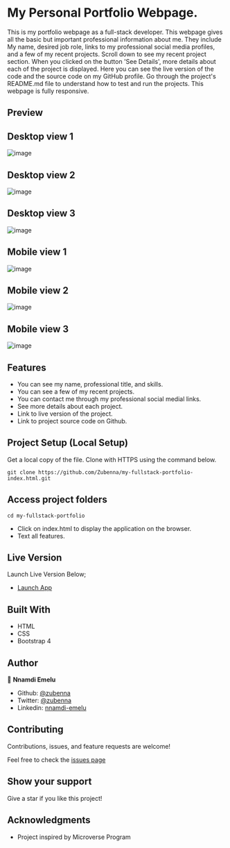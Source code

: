 # My Personal Portfolio Webpage.
This is my portfolio webpage as a full-stack developer. This webpage gives all the basic but important professional information about me. They include My name, desired job role, links to my professional social media profiles, and a few of my recent projects. Scroll down to see my recent project section. When you clicked on the button 'See Details', more details about each of the project is displayed. Here you can see the live version of the code and the source code on my GitHub profile. Go through the project's README.md file to understand how to test and run the projects. This webpage is fully responsive.

## Preview

## Desktop view 1
![image](images/profile-page-1.png)

## Desktop view 2
![image](images/profile-page-2.png)

## Desktop view 3
![image](images/profile-page-3.png)

## Mobile view 1
![image](images/mobile-view-1.png)

## Mobile view 2
![image](images/mobile-view-2.png)

## Mobile view 3
![image](images/mobile-view-3.png)

## Features 
- You can see my name, professional title, and skills.
- You can see a few of my recent projects.
- You can contact me through my professional social medial links.
- See more details about each project.
- Link to live version of the project.
- Link to project source code on Github.

## Project Setup (Local Setup)

Get a local copy of the file. Clone with HTTPS using the command below.

```
git clone https://github.com/Zubenna/my-fullstack-portfolio-index.html.git
```
## Access project folders 
```
cd my-fullstack-portfolio
```
- Click on index.html to display the application on the browser.
- Text all features.

## Live Version
Launch Live Version Below;
- [Launch App](https://compassionate-shannon-a3d7d8.netlify.app/)

## Built With
- HTML
- CSS
- Bootstrap 4

## Author

👤 **Nnamdi Emelu**
- Github: [@zubenna](https://github.com/zubenna)
- Twitter: [@zubenna](https://twitter.com/zubenna)
- Linkedin: [nnamdi-emelu](https://www.linkedin.com/in/nnamdi-emelu/)

##  Contributing

Contributions, issues, and feature requests are welcome!

Feel free to check the [issues page](https://github.com/Zubenna/my-fullstack-portfolio-index.html/issues)

## Show your support

Give a star if you like this project!

## Acknowledgments
- Project inspired by Microverse Program